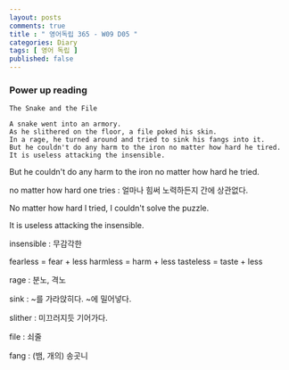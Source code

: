 ```yaml
---
layout: posts
comments: true
title : " 영어독립 365 - W09 D05 "
categories: Diary
tags: [ 영어 독립 ]
published: false
---
```


### Power up reading

```
The Snake and the File

A snake went into an armory.
As he slithered on the floor, a file poked his skin.
In a rage, he turned around and tried to sink his fangs into it.
But he couldn't do any harm to the iron no matter how hard he tired.
It is useless attacking the insensible.
```

But he couldn't do any harm to the iron no matter how hard he tried.

no matter how hard one tries
 : 얼마나 힘써 노력하든지 간에 상관없다.

No matter how hard I tried, I couldn't solve the puzzle.

It is useless attacking the insensible.

insensible
 : 무감각한

fearless = fear + less
harmless = harm + less
tasteless = taste + less

rage
 : 분노, 격노

sink
 : ~를 가라앉히다. ~에 밀어넣다.

slither
 : 미끄러지듯 기어가다.

file
 : 쇠줄

fang
 : (뱀, 개의) 송곳니





